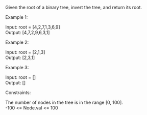 Given the root of a binary tree, invert the tree, and return its root.

Example 1:

Input: root = [4,2,7,1,3,6,9]\
Output: [4,7,2,9,6,3,1]

Example 2:

Input: root = [2,1,3]\
Output: [2,3,1]

Example 3:

Input: root = []\
Output: []

Constraints:

The number of nodes in the tree is in the range [0, 100].\
-100 <= Node.val <= 100